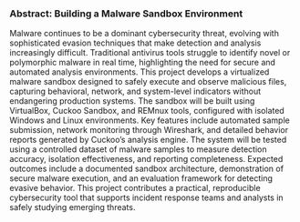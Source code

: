 
### Abstract: Building a Malware Sandbox Environment


Malware continues to be a dominant cybersecurity threat, evolving with sophisticated evasion techniques that make detection and analysis increasingly difficult. Traditional antivirus tools struggle to identify novel or polymorphic malware in real time, highlighting the need for secure and automated analysis environments. This project develops a virtualized malware sandbox designed to safely execute and observe malicious files, capturing behavioral, network, and system-level indicators without endangering production systems. The sandbox will be built using VirtualBox, Cuckoo Sandbox, and REMnux tools, configured with isolated Windows and Linux environments. Key features include automated sample submission, network monitoring through Wireshark, and detailed behavior reports generated by Cuckoo’s analysis engine. The system will be tested using a controlled dataset of malware samples to measure detection accuracy, isolation effectiveness, and reporting completeness. Expected outcomes include a documented sandbox architecture, demonstration of secure malware execution, and an evaluation framework for detecting evasive behavior. This project contributes a practical, reproducible cybersecurity tool that supports incident response teams and analysts in safely studying emerging threats. 
